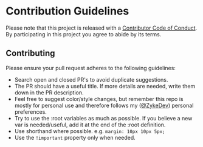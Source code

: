 # Contribution Guidelines

Please note that this project is released with a [Contributor Code of Conduct](https://github.com/ZykeDev/darklingo-addons/blob/main/CODE_OF_CONDUCT.md). By participating in this project you agree to abide by its terms.

## Contributing

Please ensure your pull request adheres to the following guidelines:

* Search open and closed PR's to avoid duplicate suggestions.
* The PR should have a useful title. If more details are needed, write them down in the PR description.
* Feel free to suggest color/style changes, but remember this repo is mostly for personal use and therefore follows my ([@ZykeDev](https://github.com/ZykeDev)) personal preferences.
* Try to use the :root variables as much as possible. If you believe a new var is needed/useful, add it at the end of the :root definition.
* Use shorthand where possible. e.g. `margin: 10px 10px 5px;`
* Use the `!important` property only when needed.

